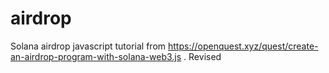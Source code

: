 # airdrop
Solana airdrop javascript tutorial from https://openquest.xyz/quest/create-an-airdrop-program-with-solana-web3.js . Revised

